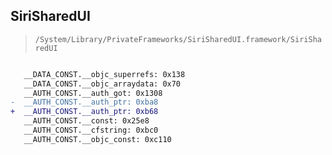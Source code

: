 ## SiriSharedUI

> `/System/Library/PrivateFrameworks/SiriSharedUI.framework/SiriSharedUI`

```diff

   __DATA_CONST.__objc_superrefs: 0x138
   __DATA_CONST.__objc_arraydata: 0x70
   __AUTH_CONST.__auth_got: 0x1308
-  __AUTH_CONST.__auth_ptr: 0xba8
+  __AUTH_CONST.__auth_ptr: 0xb68
   __AUTH_CONST.__const: 0x25e8
   __AUTH_CONST.__cfstring: 0xbc0
   __AUTH_CONST.__objc_const: 0xc110

```
